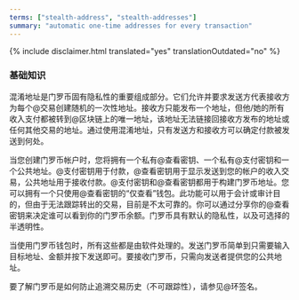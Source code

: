 ```yaml
---
terms: ["stealth-address", "stealth-addresses"]
summary: "automatic one-time addresses for every transaction"
---
```


{% include disclaimer.html translated="yes" translationOutdated="no" %}
### 基础知识

混淆地址是门罗币固有隐私性的重要组成部分。它们允许并要求发送方代表接收方为每个@交易创建随机的一次性地址。接收方只能发布一个地址，但他/她的所有收入支付都被转到@区块链上的唯一地址，该地址无法链接回接收方发布的地址或任何其他交易的地址。通过使用混淆地址，只有发送方和接收方可以确定付款被发送到何处。

当您创建门罗币帐户时，您将拥有一个私有@查看密钥、一个私有@支付密钥和一个公共地址。@支付密钥用于付款，@查看密钥用于显示发送到您的帐户的收入交易，公共地址用于接收付款。@支付密钥和@查看密钥都用于构建门罗币地址。您可以拥有一个只使用@查看密钥的“仅查看”钱包。此功能可以用于会计或审计目的，但由于无法跟踪转出的交易，目前是不太可靠的。你可以通过分享你的@查看密钥来决定谁可以看到你的门罗币余额。门罗币具有默认的隐私性，以及可选择的半透明性。

当使用门罗币钱包时，所有这些都是由软件处理的。发送门罗币简单到只需要输入目标地址、金额并按下发送即可。要接收门罗币，只需向发送者提供您的公共地址。

要了解门罗币是如何防止追溯交易历史（不可跟踪性），请参见@环签名。
